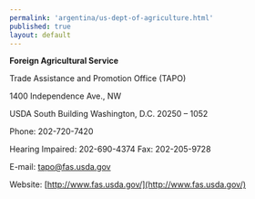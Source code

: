 ```yaml
---
permalink: 'argentina/us-dept-of-agriculture.html'
published: true
layout: default
---
```

**Foreign Agricultural Service**

Trade Assistance and Promotion Office (TAPO) 

1400 Independence Ave., NW

USDA South Building Washington, D.C. 20250 – 1052 

Phone: 202-720-7420

Hearing Impaired: 202-690-4374 Fax: 202-205-9728

E-mail: [tapo@fas.usda.gov](tapo@fas.usda.gov) 

Website: [http://www.fas.usda.gov/](http://www.fas.usda.gov/)
